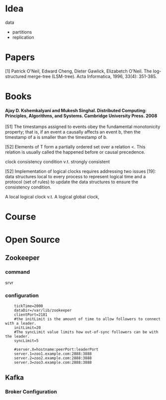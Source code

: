 # Idea

data
- partitions
- replication

# Papers
[1] Patrick O'Neil, Edward Cheng, Dieter Gawlick, Elizabetch O'Neil. The log-structured merge-tree (LSM-tree). Acta Informatica, 1996, 33(4): 351-385.




# Books

#### Ajay D. Kshemkalyani and Mukesh Singhal. Distributed Computing: Principles, Algorithms, and Systems. Cambridge University Press. 2008

[51] The timestamps assigned to events obey the fundamental monotonicity property; that is, if an event a causally affects an event b, then the timestamp of a is smaller than the timestamp of b.

[52] Elements of T form a partially ordered set over a relation <. This relation is usually called the happened before or causal precedence.


clock consistency condition v.t. strongly consistent

[52] Implementation of logical clocks requires addressing two issues [19]: data structures local to every process to represent logical time and a protocol (set of rules) to update the data structures to ensure the consistency condition.


A local logical clock v.t. A logical global clock,



# Course




# Open Source

## Zookeeper

### command

srvr

### configuration

		tickTime=2000
		dataDir=/var/lib/zookeeper
		clientPort=2181
		#the initLimit is the amount of time to allow followers to connect with a leader.
		initLimit=20
		#The syncLimit value limits how out-of-sync followers can be with the leader.
		syncLimit=5
		
		#server.X=hostname:peerPort:leaderPort
		server.1=zoo1.example.com:2888:3888
		server.2=zoo2.example.com:2888:3888
		server.3=zoo3.example.com:2888:3888




## Kafka

### Broker Configuration



